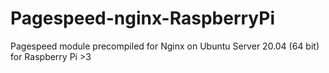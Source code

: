 # Pagespeed-nginx-RaspberryPi
Pagespeed module precompiled for Nginx on Ubuntu Server 20.04 (64 bit) for Raspberry Pi >3
